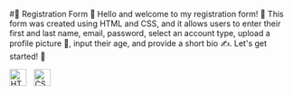 #📝 Registration Form
🌟 Hello and welcome to my registration form! 🌟 This form was created using HTML and CSS, and it allows users to enter their first and last name, email, password, select an account type, upload a profile picture 📸, input their age, and provide a short bio ✍️. Let's get started! 🚀

<img align="left" alt="HTML" width="30px" style="padding-right:10px;" src="https://cdn.jsdelivr.net/gh/devicons/devicon/icons/html5/html5-plain.svg" />
<img align="left" alt="CSS" width="30px" style="padding-right:10px;" src="https://cdn.jsdelivr.net/gh/devicons/devicon/icons/css3/css3-plain.svg" />

<br> <!-- Add this line to create a line break -->
<br> <!-- Add this line to create a line break -->
